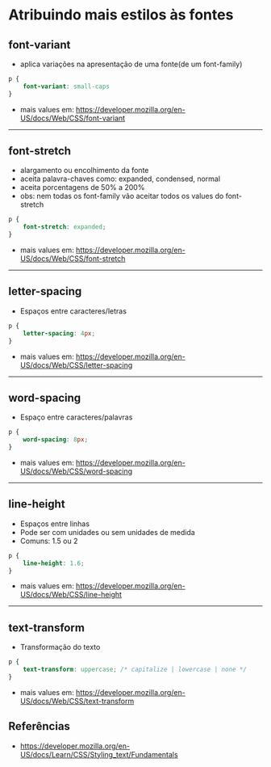 # Atribuindo mais estilos às fontes

## font-variant

* aplica variações na apresentação de uma fonte(de um font-family) 

```css
p {
    font-variant: small-caps
}
```
* mais values em: https://developer.mozilla.org/en-US/docs/Web/CSS/font-variant

------------------------------------------------------------------------

## font-stretch

* alargamento ou encolhimento da fonte
* aceita palavra-chaves como: expanded, condensed, normal
* aceita porcentagens de 50% a 200%
* obs: nem todas os font-family vão aceitar todos os values do font-stretch

```css
p {
    font-stretch: expanded;
}
```
* mais values em: https://developer.mozilla.org/en-US/docs/Web/CSS/font-stretch

------------------------------------------------------------------------

## letter-spacing

* Espaços entre caracteres/letras

```css
p {
    letter-spacing: 4px;
}
```
* mais values em: https://developer.mozilla.org/en-US/docs/Web/CSS/letter-spacing

------------------------------------------------------------------------

## word-spacing

* Espaço entre caracteres/palavras

```css
p {
    word-spacing: 8px;
}
```
* mais values em: https://developer.mozilla.org/en-US/docs/Web/CSS/word-spacing

------------------------------------------------------------------------

## line-height

* Espaços entre linhas
* Pode ser com unidades ou sem unidades de medida
* Comuns: 1.5 ou 2

```css
p {
    line-height: 1.6;
}
```
* mais values em: https://developer.mozilla.org/en-US/docs/Web/CSS/line-height

------------------------------------------------------------------------

## text-transform

* Transformação do texto

```css
p {
    text-transform: uppercase; /* capitalize | lowercase | none */
}
```
* mais values em: https://developer.mozilla.org/en-US/docs/Web/CSS/text-transform





## Referências
* https://developer.mozilla.org/en-US/docs/Learn/CSS/Styling_text/Fundamentals